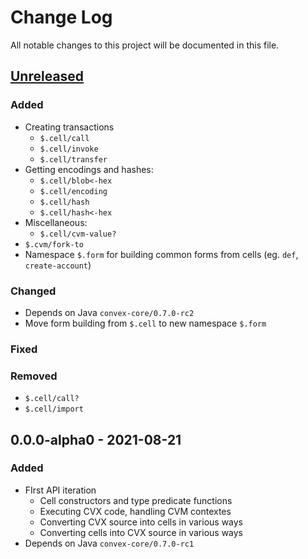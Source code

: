 # Change Log

All notable changes to this project will be documented in this file.



## [Unreleased]

### Added

- Creating transactions
    - `$.cell/call`
    - `$.cell/invoke`
    - `$.cell/transfer`
- Getting encodings and hashes:
    - `$.cell/blob<-hex`
    - `$.cell/encoding`
    - `$.cell/hash`
    - `$.cell/hash<-hex`
- Miscellaneous:
    - `$.cell/cvm-value?` 
- `$.cvm/fork-to`
- Namespace `$.form` for building common forms from cells (eg. `def`, `create-account`)

### Changed

- Depends on Java `convex-core/0.7.0-rc2`
- Move form building from `$.cell` to new namespace `$.form`

### Fixed

### Removed

- `$.cell/call?`
- `$.cell/import`



## 0.0.0-alpha0 - 2021-08-21

### Added

- FIrst API iteration
    - Cell constructors and type predicate functions
    - Executing CVX code, handling CVM contextes
    - Converting CVX source into cells in various ways
    - Converting cells into CVX source in various ways
- Depends on Java `convex-core/0.7.0-rc1`



[Unreleased]:  https://github.com/helins/convex.lisp.cljc/compare/cvm/0.0.0-alpha0...HEAD
[0.0.0-alpha0]: https://github.com/helins/convex.lisp.cljc/releases/tag/cvm/0.0.0-alpha0
